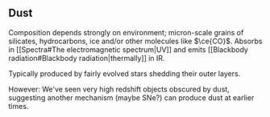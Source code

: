 ## Dust
Composition depends strongly on environment; micron-scale grains of silicates, hydrocarbons, ice and/or other molecules like $\ce{CO}$. Absorbs in [[Spectra#The electromagnetic spectrum|UV]] and emits [[Blackbody radiation#Blackbody radiation|thermally]] in IR.

Typically produced by fairly evolved stars shedding their outer layers.

However: We've seen very high redshift objects obscured by dust, suggesting another mechanism (maybe SNe?) can produce dust at earlier times.